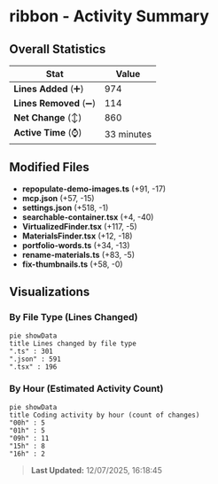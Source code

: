 # ribbon - Activity Summary 

## Overall Statistics

| Stat                   | Value                                                             |
| ---------------------- | ----------------------------------------------------------------- |
| **Lines Added** (➕)   | 974                                          |
| **Lines Removed** (➖) | 114                                        |
| **Net Change** (↕)    | 860                |
| **Active Time** (⌚)   | 33 minutes |


## Modified Files
- **repopulate-demo-images.ts** (+91, -17)
- **mcp.json** (+57, -15)
- **settings.json** (+518, -1)
- **searchable-container.tsx** (+4, -40)
- **VirtualizedFinder.tsx** (+117, -5)
- **MaterialsFinder.tsx** (+12, -18)
- **portfolio-words.ts** (+34, -13)
- **rename-materials.ts** (+83, -5)
- **fix-thumbnails.ts** (+58, -0)

## Visualizations

### By File Type (Lines Changed)

```mermaid
pie showData
title Lines changed by file type
".ts" : 301
".json" : 591
".tsx" : 196
```

### By Hour (Estimated Activity Count)

```mermaid
pie showData
title Coding activity by hour (count of changes)
"00h" : 5
"01h" : 5
"09h" : 11
"15h" : 8
"16h" : 2
```


> **Last Updated:** 12/07/2025, 16:18:45